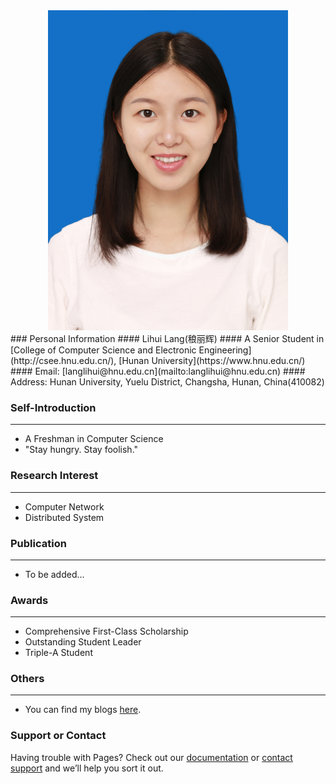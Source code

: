 <center>
    <img src="/Langlihui.jpg" style="zoom:50%;"/>
</center>
### Personal Information
#### Lihui Lang(稂丽辉)
#### A Senior Student in [College of Computer Science and Electronic Engineering](http://csee.hnu.edu.cn/), [Hunan University](https://www.hnu.edu.cn/)
#### Email: [langlihui@hnu.edu.cn](mailto:langlihui@hnu.edu.cn)
#### Address: Hunan University, Yuelu District, Changsha, Hunan, China(410082)

### Self-Introduction
---
- A Freshman in Computer Science
- "Stay hungry. Stay foolish."

### Research Interest
---
- Computer Network
- Distributed System

### Publication
---
- To be added...

### Awards
---
- Comprehensive First-Class Scholarship
- Outstanding Student Leader
- Triple-A Student


### Others
---
- You can find my blogs [here](https://blog.csdn.net/qq_41140987).


### Support or Contact

Having trouble with Pages? Check out our [documentation](https://docs.github.com/categories/github-pages-basics/) or [contact support](https://github.com/contact) and we’ll help you sort it out.
